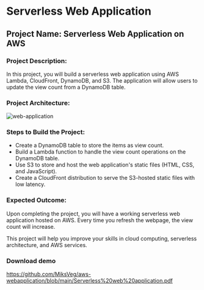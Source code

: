 # Serverless Web Application

## Project Name: Serverless Web Application on AWS

### Project Description:

In this project, you will build a serverless web application using AWS Lambda, CloudFront, DynamoDB, and S3. 
The application will allow users to update the view count from a DynamoDB table.

### Project Architecture:

![web-application](https://github.com/MiksVeg/aws-webapplication/assets/119285411/24ca50b4-3a48-4197-9f9f-b7b9814b10f0)
### Steps to Build the Project:


* Create a DynamoDB table to store the items as view count. 
* Build a Lambda function to handle the view count operations on the DynamoDB table. 
* Use S3 to store and host the web application's static files (HTML, CSS, and JavaScript). 
* Create a CloudFront distribution to serve the S3-hosted static files with low latency. 

### Expected Outcome:

Upon completing the project, you will have a working serverless web application hosted on AWS.
Every time you refresh the webpage, the view count will increase.

This project will help you improve your skills in cloud computing, serverless architecture, and AWS services.

### Download demo
https://github.com/MiksVeg/aws-webapplication/blob/main/Serverless%20web%20application.pdf











